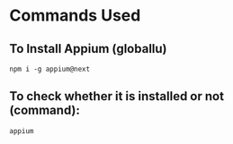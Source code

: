 # Commands Used


## To Install Appium (globallu)

`npm i -g appium@next`

## To check whether it is installed or not (command):
`appium`